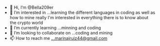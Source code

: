 - 👋 Hi, I’m @Bella209er
- 👀 I’m interested in ...learning the different languages in coding as well as how to mine really I'm interested in everything there is to know about the crypto world
- 🌱 I’m currently learning ...minning and coding
- 💞️ I’m looking to collaborate on ...coding and mining
- 📫 How to reach me ...marinajruiz44@gmail.com

<!---
Bella209er/Bella209er is a ✨ special ✨ repository because its `README.md` (this file) appears on your GitHub profile.
You can click the Preview link to take a look at your changes.
--->
